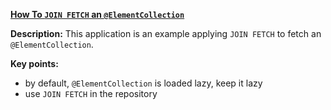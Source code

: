 **[How To `JOIN FETCH` an `@ElementCollection`](https://github.com/andreipall/Spring-Boot-JPA/tree/master/HibernateSpringBootElementCollectionJoinFetch)**

**Description:** This application is an example applying `JOIN FETCH` to fetch an `@ElementCollection`.
 
**Key points:**
- by default, `@ElementCollection` is loaded lazy, keep it lazy
- use `JOIN FETCH` in the repository 

